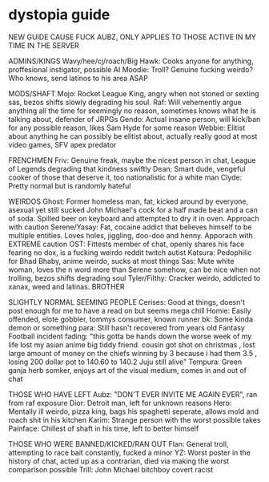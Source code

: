 # dystopia guide
NEW GUIDE CAUSE FUCK AUBZ, ONLY APPLIES TO THOSE ACTIVE IN MY TIME IN THE SERVER

ADMINS/KINGS
Wavy/hee/cj/roach/Big Hawk: Cooks anyone for anything, proffesional instigator, possible AI
Moodie: Troll? Genuine fucking weirdo? Who knows, send latinos to his area ASAP

MODS/SHAFT
Mojo: Rocket League King, angry when not stoned or sexting sas, bezos shifts slowly degrading his soul.
Raf: Will vehemently argue anything all the time for seemingly no reason, sometimes knows what he is talking about, defender of JRPGs 
Gendo: Actual insane person, will kick/ban for any possible reason, likes Sam Hyde for some reason
Webbie: Elitist about anything he can possibly be elitist about, actually really good at most video games, SFV apex predator 

FRENCHMEN 
Friv: Genuine freak, maybe the nicest person in chat, League of Legends degrading that kindness swiftly
Dean: Smart dude, vengeful cooker of those that deserve it, too nationalistic for a white man
Clyde: Pretty normal but is randomly hateful 

WEIRDOS
Ghost: Former homeless man, fat, kicked around by everyone, asexual yet still sucked John Michael's cock for a half made beat and a can of soda. Spilled beer on keyboard and attempted to dry it in oven. Approach with caution
Serene/Yasay: Fat, cocaine addict that believes himself to be multiple entities. Loves holes, jiggling, doo-doo and henny. Apporach with EXTREME caution
OST: Fittests member of chat, openly shares his face fearing no dox, is a fucking weirdo reddit twitch autist 
Katsura: Pedophilic for Bhad Bhaby, anime weirdo, sucks at most things
Sas: Mute white woman, loves the n word more than Serene somehow, can be nice when not trolling, bezos shifts degrading soul
Tyler/Filthy: Cracker weirdo, addicted to xanax, weed and latinas. BROTHER

SLIGHTLY NORMAL SEEMING PEOPLE
Cerises: Good at things, doesn't post enough for me to have a read on but seems mega chill
Homie: Easily offended, elote gobbler, tommys consumer, known runner
bk: Some kinda demon or something
para: Still hasn't recovered from years old Fantasy Football incident
fading: "this gotta be hands down the worse week of my life lost my asian anime big tiddy friend. cousin got shot on christmas , lost large amount of money on the chiefs winning by 3 because i had them 3.5 , losing 200 dollar pot to 140.60 to 140.2 Juju still alive"
Tempura: Green ganja herb somker, enjoys art of the visual medium, comes in and out of chat

THOSE WHO HAVE LEFT
Aubz: "DON'T EVER INVITE ME AGAIN EVER", ran from raf exposure
Dior: Detroit man, left for unknown reasons
Hero: Mentally ill weirdo, pizza king, bags his spaghetti seperate, allows mold and roach shit in his kitchen
Karim: Strange person with the worst possible takes
Painface: Chillest of shaft in his time, left to better himself

THOSE WHO WERE BANNED/KICKED/RAN OUT
Flan: General troll, attempting to race bait constantly, fucked a minor
YZ: Worst poster in the history of chat, acted up as a contrarian, died via making the worst comparison possible
Trill: John Michael bitchboy covert racist

